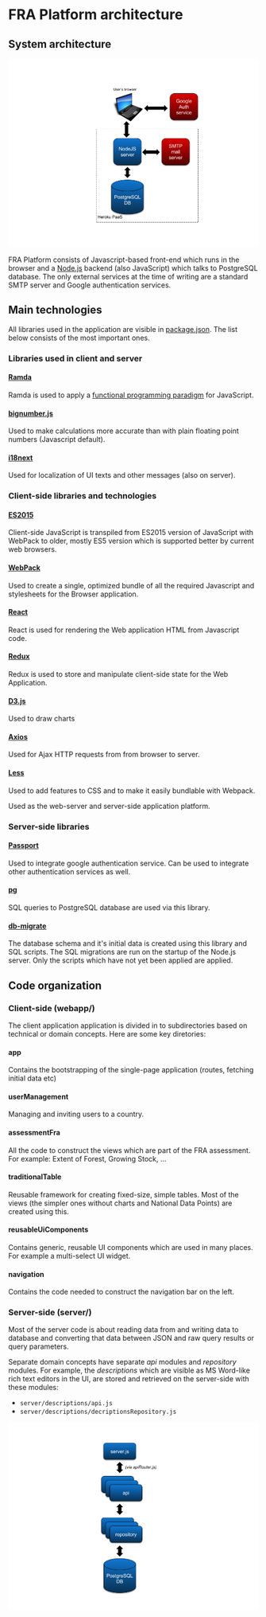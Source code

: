 # FRA Platform architecture

## System architecture

![hela-architecture](img/fra-platform-architecture.png)

FRA Platform consists of Javascript-based front-end which runs in the
browser and a [Node.js](https://nodejs.org/en/docs/) backend (also JavaScript) which talks to
PostgreSQL database. The only external services at the time of writing
are a standard SMTP server and Google authentication services.


## Main technologies

All libraries used in the application are visible in
[package.json](../package.json). The list below consists of the most
important ones.

### Libraries used in client and server

#### [Ramda](http://ramdajs.com/docs/)

Ramda is used to apply a [functional programming
paradigm](https://en.wikipedia.org/wiki/Functional_programming) for
JavaScript.

#### [bignumber.js](https://github.com/MikeMcl/bignumber.js/)

Used to make calculations more accurate than with plain floating point
numbers (Javascript default).

#### [i18next](https://www.i18next.com/)

Used for localization of UI texts and other messages (also on server).

### Client-side libraries and technologies

#### [ES2015](http://www.ecma-international.org/ecma-262/6.0/)

Client-side JavaScript is transpiled from ES2015 version of JavaScript
with WebPack to older, mostly ES5 version
which is supported better by current web browsers.

#### [WebPack](https://webpack.js.org/)

Used to create a single, optimized bundle of all the required Javascript and
stylesheets for the Browser application.

#### [React](https://facebook.github.io/react/)

React is used for rendering the Web application HTML from Javascript
code.

#### [Redux](https://redux.js.org/)

Redux is used to store and manipulate client-side state for the Web
Application.

#### [D3.js](https://d3js.org/)

Used to draw charts

#### [Axios](https://github.com/axios/axios)

Used for Ajax HTTP requests from from browser to server.

#### [Less](http://lesscss.org/)

Used to add features to CSS and to make it easily bundlable with
Webpack.

Used as the web-server and server-side application platform.

### Server-side libraries

#### [Passport](http://www.passportjs.org/docs/)

Used to integrate google authentication service. Can be used to
integrate other authentication services as well.

#### [pg](https://www.npmjs.com/package/pg)

SQL queries to PostgreSQL database are used via this library.

#### [db-migrate](https://www.npmjs.com/package/db-migrate)

The database schema and it's initial data is created using this
library and SQL scripts. The SQL migrations are run on the startup
of the Node.js server. Only the scripts which have not yet been
applied are applied.

## Code organization

### Client-side (webapp/)

The client application application is divided in to subdirectories based on technical or
domain concepts. Here are some key diretories:

#### app

Contains the bootstrapping of the single-page application (routes,
fetching initial data etc)

#### userManagement

Managing and inviting users to a country.

#### assessmentFra

All the code to construct the views which are part of the FRA
assessment. For example: Extent of Forest, Growing Stock, ...

#### traditionalTable

Reusable framework for creating fixed-size, simple tables. Most of the
views (the simpler ones without charts and National Data Points) are created using this.

#### reusableUiComponents

Contains generic, reusable UI components which are used in many
places. For example a multi-select UI widget.

#### navigation

Contains the code needed to construct the navigation bar on the left.


### Server-side (server/)

Most of the server code is about reading data from and
writing data to database and converting that data between JSON and raw
query results or query parameters.

Separate domain concepts have separate *api* modules and *repository*
modules. For example, the _descriptions_ which are visible as MS
Word-like rich text editors in the UI, are stored and retrieved on the
server-side with these modules:

* `server/descriptions/api.js`
* `server/descriptions/decriptionsRepository.js`

![server-side-code-organization](img/server-side-code-organization.png)







